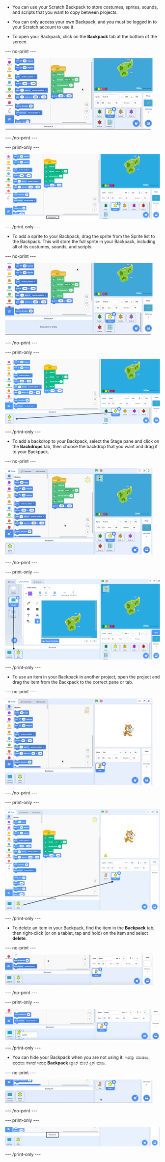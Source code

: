 - You can use your Scratch Backpack to store costumes, sprites, sounds, and scripts that you want to copy between projects.

- You can only access your own Backpack, and you must be logged in to your Scratch account to use it.

- To open your Backpack, click on the **Backpack** tab at the bottom of the screen.

--- no-print ---

![Clicking on the Backpack tab just below the Code area opens the Backpack.](images/open-backpack.gif)

--- /no-print ---

--- print-only ---

![The full Scratch editor, with the Backpack tab highlighted.](images/open-backpack.png)

--- /print-only ---

- To add a sprite to your Backpack, drag the sprite from the Sprite list to the Backpack. This will store the full sprite in your Backpack, including all of its costumes, sounds, and scripts.

--- no-print ---

![Dragging the Turtle 2 sprite from the Sprite list to the Backpack to add it.](images/add-sprite.gif)

--- /no-print ---

--- print-only ---

![The full Scratch editor, with an arrow from the Turtle 2 sprite in the Sprite list, to the Backpack.](images/add-sprite.png)

--- /print-only ---

- To add a backdrop to your Backpack, select the Stage pane and click on the **Backdrops** tab, then choose the backdrop that you want and drag it to your Backpack.

--- no-print ---

![Dragging an island backdrop from the Backdrops tab to the Backpack.](images/add-backdrop.gif)

--- /no-print ---

--- print-only ---

![The full Scratch editor, with an arrow from the backdrop in the Backdrops tab, to the Backpack.](images/add-backdrop.png)

--- /print-only ---

- To use an item in your Backpack in another project, open the project and drag the item from the Backpack to the correct pane or tab.

--- no-print ---

![Dragging the Turtle 2 sprite to the Sprite list, and the island backdrop to the Stage pane, in a new project.](images/new-project.gif)

--- /no-print ---

--- print-only ---

![The full Scratch editor, with an arrow from the Turtle 2 sprite in the Backpack to the Sprite list in a new project.](images/new-project.png)

--- /print-only ---

- To delete an item in your Backpack, find the item in the **Backpack** tab, then right-click (or on a tablet, tap and hold) on the item and select **delete**.

--- no-print ---

![Right-clicking on the Turtle 2 sprite in the Backpack, then selecting 'delete' to delete it.](images/delete-items.gif)

--- /no-print ---

--- print-only ---

![The Backpack tab, with a 'delete' option available for the Turtle 2 sprite after the sprite has been right-clicked.](images/delete-items.png)

--- /print-only ---

- You can hide your Backpack when you are not using it. ಇದನ್ನು ಮಾಡಲು, ಪರದೆಯ ಕೆಳಗಡೆ ಇರುವ **Backpack** ಟ್ಯಾಬ್‌ ಮೇಲೆ ಕ್ಲಿಕ್‌ ಮಾಡಿ.

--- no-print ---

![Clicking on the same Backpack tab used to open the Backpack, to hide the Backpack.](images/hide-backpack.gif)

--- /no-print ---

--- print-only ---

![The Backpack tab highlighted.](images/hide-backpack.png)

--- /print-only ---
